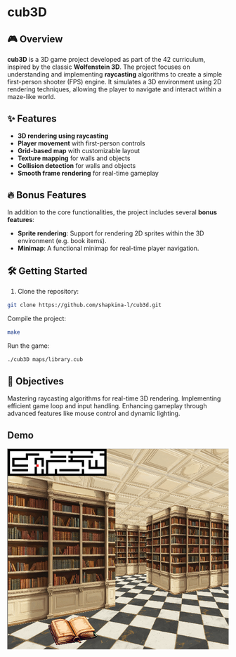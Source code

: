 # cub3D

## 🎮 Overview
**cub3D** is a 3D game project developed as part of the 42 curriculum, inspired by the classic **Wolfenstein 3D**. The project focuses on understanding and implementing **raycasting** algorithms to create a simple first-person shooter (FPS) engine. It simulates a 3D environment using 2D rendering techniques, allowing the player to navigate and interact within a maze-like world.

## ✨ Features
- **3D rendering using raycasting**
- **Player movement** with first-person controls
- **Grid-based map** with customizable layout
- **Texture mapping** for walls and objects
- **Collision detection** for walls and objects
- **Smooth frame rendering** for real-time gameplay

## 🔥 Bonus Features
In addition to the core functionalities, the project includes several **bonus features**:
- **Sprite rendering**: Support for rendering 2D sprites within the 3D environment (e.g. book items).
- **Minimap**: A functional minimap for real-time player navigation.

## 🛠️ Getting Started
1. Clone the repository:
  ```bash
  git clone https://github.com/shapkina-l/cub3d.git
  ```
Compile the project:
  ```bash
  make
  ```
Run the game:
  ```bash
  ./cub3D maps/library.cub
  ```
## 🎯 Objectives
Mastering raycasting algorithms for real-time 3D rendering.
Implementing efficient game loop and input handling.
Enhancing gameplay through advanced features like mouse control and dynamic lighting.

## Demo

![demo](https://github.com/shapkina-l/cub3d/blob/ea925acd6a163c698317b74f27a1c8dc2a2006ec/demo/1.png)